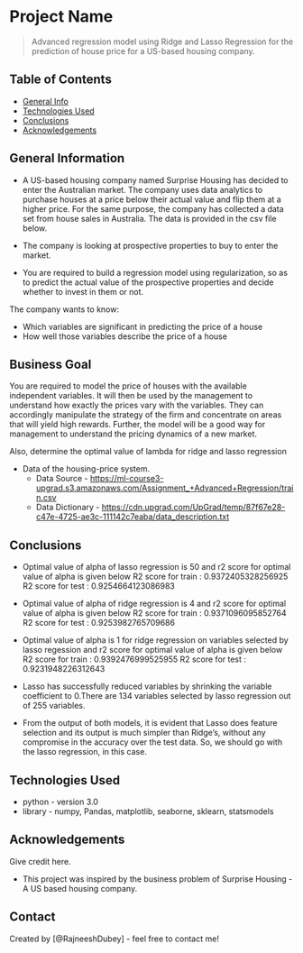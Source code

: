 # Project Name
> Advanced regression model using Ridge and Lasso Regression for the prediction of house price for a US-based housing company.


## Table of Contents
* [General Info](#general-information)
* [Technologies Used](#technologies-used)
* [Conclusions](#conclusions)
* [Acknowledgements](#acknowledgements)

<!-- You can include any other section that is pertinent to your problem -->

## General Information

- A US-based housing company named Surprise Housing has decided to enter the Australian market. The company uses data analytics to purchase houses at a price below their actual value and flip them at a higher price. For the same purpose, the company has collected a data set from house sales in Australia. The data is provided in the csv file below.

- The company is looking at prospective properties to buy to enter the market.

- You are required to build a regression model using regularization, so as to predict the actual value of the prospective properties and decide whether to invest in them or not.



The company wants to know:

  - Which variables are significant in predicting the price of a house
  - How well those variables describe the price of a house
 

## Business Goal 

 
You are required to model the price of houses with the available independent variables. It will then be used by the management to understand how exactly the prices vary with the variables. They can accordingly manipulate the strategy of the firm and concentrate on areas that will yield high rewards. Further, the model will be a good way for management to understand the pricing dynamics of a new market.  


Also, determine the optimal value of lambda for ridge and lasso regression



- Data of the housing-price system.
	- Data Source - https://ml-course3-upgrad.s3.amazonaws.com/Assignment_+Advanced+Regression/train.csv
	- Data Dictionary - https://cdn.upgrad.com/UpGrad/temp/87f67e28-c47e-4725-ae3c-111142c7eaba/data_description.txt


<!-- You don't have to answer all the questions - just the ones relevant to your project. -->

## Conclusions
- Optimal value of alpha of lasso regression is 50 and r2 score for optimal value of alpha is given below
  	R2 score for train : 0.9372405328256925
  	R2 score for test : 0.9254664123086983

- Optimal value of alpha of ridge regression is 4 and r2 score for optimal value of alpha is given below
  	R2 score for train : 0.9371096095852764
	R2 score for test : 0.9253982765709686

- Optimal value of alpha is 1 for ridge regression on variables selected by lasso regession and r2 score for optimal value of alpha is given below
	R2 score for train : 0.9392476999525955
	R2 score for test : 0.9231948226312643

-	Lasso has successfully reduced variables by shrinking the variable coefficient to 0.There are 134 variables selected by lasso regression out of 255 variables.

- From the output of both models, it is evident that Lasso does feature selection and its output is much simpler than Ridge’s, without any compromise in the accuracy over the test data. So, we should go with the lasso regression, in this case.
      


<!-- You don't have to answer all the questions - just the ones relevant to your project. -->


## Technologies Used
- python - version 3.0
- library - numpy, Pandas, matplotlib, seaborne, sklearn, statsmodels

<!-- As the libraries versions keep on changing, it is recommended to mention the version of library used in this project -->

## Acknowledgements
Give credit here.
- This project was inspired by the business problem of Surprise Housing - A US based housing company.


## Contact
Created by [@RajneeshDubey] - feel free to contact me!


<!-- Optional -->
<!-- ## License -->
<!-- This project is open source and available under the [... License](). -->

<!-- You don't have to include all sections - just the one's relevant to your project -->